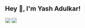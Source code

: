 ## Hey 👋, I'm Yash Adulkar!
<a href='https://www.linkedin.com/in/yashadulkar/'><img align='left' alt="LinkedIn" src="" height='18px'/></a>
<a href='https://x.com/imyashadulkar'><img align='left' alt="twitter" src="" height='18px'/></a>



